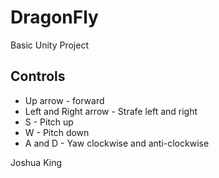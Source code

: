 # DragonFly
Basic Unity Project
## Controls
 * Up arrow - forward
 * Left and Right arrow - Strafe left and right
 * S - Pitch up
 * W - Pitch down
 * A and D - Yaw clockwise and anti-clockwise
  
  Joshua King
